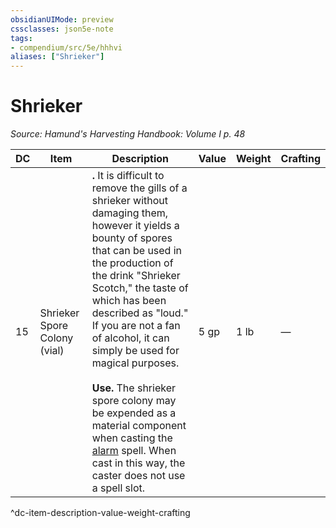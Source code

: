 ```yaml
---
obsidianUIMode: preview
cssclasses: json5e-note
tags:
- compendium/src/5e/hhhvi
aliases: ["Shrieker"]
---
```

# Shrieker
*Source: Hamund's Harvesting Handbook: Volume I p. 48* 

| DC | Item | Description | Value | Weight | Crafting |
|----|------|-------------|-------|--------|----------|
| 15 | Shrieker Spore Colony (vial) | **.** It is difficult to remove the gills of a shrieker without damaging them, however it yields a bounty of spores that can be used in the production of the drink "Shrieker Scotch," the taste of which has been described as "loud." If you are not a fan of alcohol, it can simply be used for magical purposes.<br /><br />**Use.** The shrieker spore colony may be expended as a material component when casting the [alarm](compendium/spells/alarm.md) spell. When cast in this way, the caster does not use a spell slot. | 5 gp | 1 lb | — |
^dc-item-description-value-weight-crafting